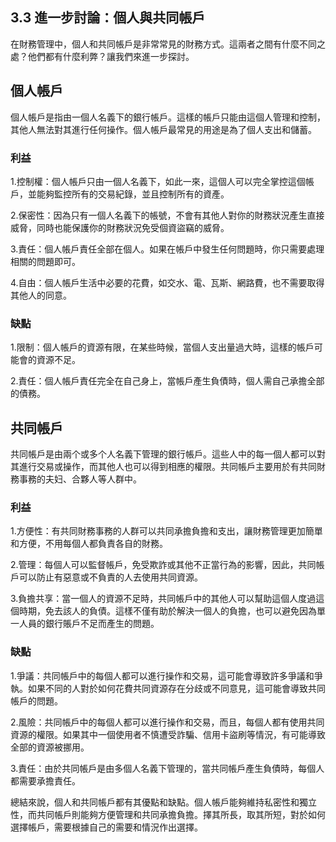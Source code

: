 ## 3.3 進一步討論：個人與共同帳戶

在財務管理中，個人和共同帳戶是非常常見的財務方式。這兩者之間有什麼不同之處？他們都有什麼利弊？讓我們來進一步探討。

## 個人帳戶

個人帳戶是指由一個人名義下的銀行帳戶。這樣的帳戶只能由這個人管理和控制，其他人無法對其進行任何操作。個人帳戶最常見的用途是為了個人支出和儲蓄。

### 利益

1.控制權：個人帳戶只由一個人名義下，如此一來，這個人可以完全掌控這個帳戶，並能夠監控所有的交易紀錄，並且控制所有的資產。

2.保密性：因為只有一個人名義下的帳號，不會有其他人對你的財務狀況產生直接威脅，同時也能保護你的財務狀況免受個資盜竊的威脅。

3.責任：個人帳戶責任全部在個人。如果在帳戶中發生任何問題時，你只需要處理相關的問題即可。

4.自由：個人帳戶生活中必要的花費，如交水、電、瓦斯、網路費，也不需要取得其他人的同意。

### 缺點

1.限制：個人帳戶的資源有限，在某些時候，當個人支出量過大時，這樣的帳戶可能會的資源不足。

2.責任：個人帳戶責任完全在自己身上，當帳戶產生負債時，個人需自己承擔全部的債務。

## 共同帳戶

共同帳戶是由兩个或多个人名義下管理的銀行帳戶。這些人中的每一個人都可以對其進行交易或操作，而其他人也可以得到相應的權限。共同帳戶主要用於有共同財務事務的夫妇、合夥人等人群中。

### 利益

1.方便性：有共同財務事務的人群可以共同承擔負擔和支出，讓財務管理更加簡單和方便，不用每個人都負責各自的財務。

2.管理：每個人可以監督帳戶，免受欺詐或其他不正當行為的影響，因此，共同帳戶可以防止有惡意或不負責的人去使用共同資源。

3.負擔共享：當一個人的資源不足時，共同帳戶中的其他人可以幫助這個人度過這個時期，免去該人的負債。這樣不僅有助於解決一個人的負擔，也可以避免因為單一人員的銀行賬戶不足而產生的問題。

### 缺點

1.爭議：共同帳戶中的每個人都可以進行操作和交易，這可能會導致許多爭議和爭執。如果不同的人對於如何花費共同資源存在分歧或不同意見，這可能會導致共同帳戶的問題。

2.風險：共同帳戶中的每個人都可以進行操作和交易，而且，每個人都有使用共同資源的權限。如果其中一個使用者不慎遭受詐騙、信用卡盜刷等情況，有可能導致全部的資源被挪用。

3.責任：由於共同帳戶是由多個人名義下管理的，當共同帳戶產生負債時，每個人都需要承擔責任。

總結來說，個人和共同帳戶都有其優點和缺點。個人帳戶能夠維持私密性和獨立性，而共同帳戶則能夠方便管理和共同承擔負擔。擇其所長，取其所短，對於如何選擇帳戶，需要根據自己的需要和情況作出選擇。